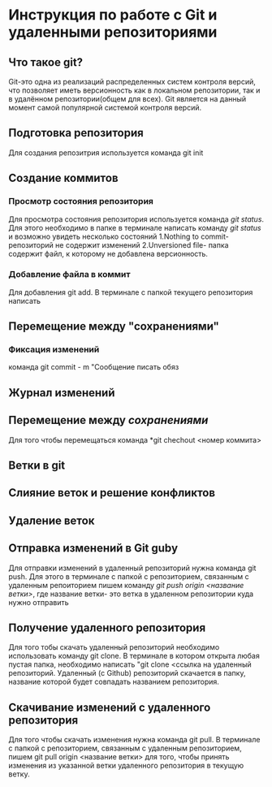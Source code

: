 # Инструкция по работе с Git и удаленными репозиториями


## Что такое git?
Git-это одна из реализаций распределенных систем контроля версий, что позволяет иметь версионность как в локальном репозитории, так и в удалённом репозитории(общем для всех). Git является на данный момент самой популярной системой контроля версий.

## Подготовка репозитория

Для создания репозитрия используется кoманда git init

## Создание коммитов


### Просмотр состояния репозитория
Для просмотра состояния репозитория используется команда *git status*. Для этого необходимо в папке в терминале написать команду *git status* и возможно увидеть несколько состояний
1.Nothing to commit- репозиторий не содержит изменений
2.Unversioned file- папка содержит файл, к которому не добавлена версионность. 
### Добавление файла в коммит
Для добавления git add. В терминале с папкой текущего репозитория написать
## Перемещение между "сохранениями"
### Фиксация изменений
команда git commit - m "Сообщение писать обяз

## Журнал изменений



## Перемещение между  *сохранениями*
Для того чтобы перемещаться команда *git chechout <номер коммита>
## Ветки в git

## Слияние веток и решение конфликтов

## Удаление веток


## Отправка изменений в Git gubу
Для отправки изменений в удаленный репозиторий нужна команда git push. Для этого в терминале с папкой с репозиторием, связанным с удаленным репоиторием пишем команду *git push origin <название ветки>*, где название ветки- это ветка в удаленном репозитории куда нужно отправить
## Получение удаленного репозитория
Для того тобы скачать удаленный репозиторий необходимо использовать команду git clone. В терминале в котором открыта любая пустая папка, необходимо написать "git clone <ссылка на удаленный репозиторий. Удаленный (с Github) репозиторий скачается в папку, название которой будет совпадать названием репозитория.

## Скачивание  изменений с  удаленного репозитория
Для того чтобы скачать изменения нужна команда git pull. В терминале с папкой с репозиторием, связанным с удаленным репозиторием, пишем git pull origin <название ветки> для того, чтобы принять изменения из указанной ветки удаленного репозитория в текущую ветку.
